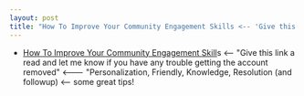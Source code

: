 ```yaml
---
layout: post
title: "How To Improve Your Community Engagement Skills <-- 'Give this link a read and let me know if you have any trouble getting the account removed' <--- 'Personalization, Friendly, Knowledge, Resolution (and followup)'"
---
```

* [How To Improve Your Community Engagement Skill](https://www.feverbee.com/improve-engagement-skills/)s <-- "Give this link a read and let me know if you have any trouble getting the account removed" <--- "Personalization, Friendly, Knowledge, Resolution (and followup) <-- some great tips!

